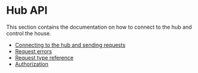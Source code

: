 # Hub API

This section contains the documentation on how to connect to the hub and control the house.

- [Connecting to the hub and sending requests](connecting.md)
- [Request errors](errors.md)
- [Request type reference](requests-and-types.md)
- [Authorization](authorization.md)
